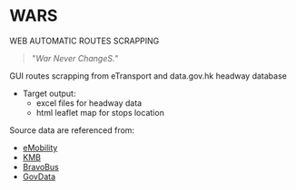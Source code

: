 # WARS
WEB AUTOMATIC ROUTES SCRAPPING
> "*War Never ChangeS.*"


GUI routes scrapping from eTransport and data.gov.hk headway database

+ Target output: 
  + excel files for headway data
  + html leaflet map for stops location

Source data are referenced from:
* [eMobility](https://www.hkemobility.gov.hk/en/route-search/pt)
* [KMB](https://search.kmb.hk/KMBWebSite/index.aspx?lang=tc)
* [BravoBus](https://mobile.bravobus.com.hk/nwp3/index.php?golang=EN)
* [GovData](https://data.gov.hk/)
